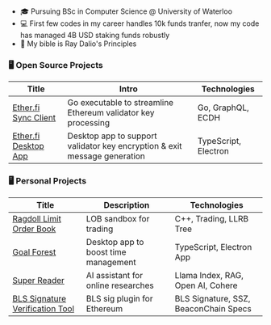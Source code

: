 - 🎓 Pursuing BSc in Computer Science @ University of Waterloo
- 💻 First few codes in my career handles 10k funds tranfer, now my code has managed 4B USD staking funds robustly
- 📖 My bible is Ray Dalio's Principles

### 🖥️ Open Source Projects

|Title | Intro | Technologies|
|--|--|--|
| [Ether.fi Sync Client](https://github.com/GadzeFinance/etherfi-sync-clientv2) | Go executable to streamline Ethereum validator key processing | Go, GraphQL, ECDH |
| [Ether.fi Desktop App](https://github.com/GadzeFinance/etherfi-desktop) | Desktop app to support validator key encryption & exit message generation | TypeScript, Electron |

### 🖥️ Personal Projects

|Title | Description | Technologies|
|--|--|--|
| [Ragdoll Limit Order Book](https://github.com/mingyuanlee/ragdoll-lob-c) | LOB sandbox for trading |C++, Trading, LLRB Tree |
| [Goal Forest](https://github.com/mingyuanlee/goal-forest) | Desktop app to boost time management | TypeScript, Electron App |
| [Super Reader](https://github.com/mingyuanlee/super-reader) | AI assistant for online researches |Llama Index, RAG, Open AI, Cohere |
| [BLS Signature Verification Tool](https://github.com/mingyuanlee/bls-verification-tool) | BLS sig plugin for Ethereum | BLS Signature, SSZ, BeaconChain Specs |
